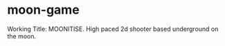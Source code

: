moon-game
=========

Working Title: MOONITISE. High paced 2d shooter based underground on the moon.

